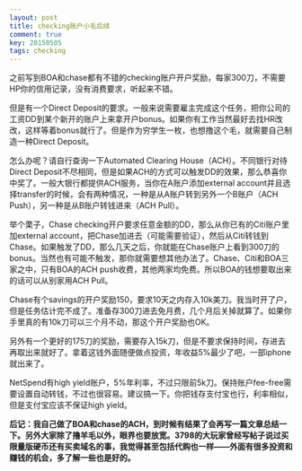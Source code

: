 ```yaml
---
layout: post
title: checking账户小毛后续
comment: true
key: 20150505
tags: checking
---
```


之前写到BOA和chase都有不错的checking账户开户奖励，每家300刀，不需要HP你的信用记录，没有消费要求，听起来不错。

但是有一个Direct Deposit的要求。一般来说需要雇主完成这个任务，把你公司的工资DD到某个新开的账户上来拿开户bonus。如果你有工作当然最好去找HR改改，这样等着bonus就行了。但是作为穷学生一枚，也想撸这个毛，就需要自己制造一种Direct Deposit。

怎么办呢？请自行查询一下Automated Clearing House（ACH）。不同银行对待Direct Deposit不尽相同，但是如果ACH的方式可以触发DD的效果，那么恭喜你中奖了。一般大银行都提供ACH服务，当你在A账户添加external account并且选择transfer的时候，会有两种情况，一种是从A账户转到另外一个B账户（ACH Push），另一种是从B账户转钱进来（ACH Pull）。

举个栗子，Chase checking开户要求任意金额的DD，那么从你已有的Citi账户里加external account，把Chase加进去（可能需要验证），然后从Citi转钱到Chase。如果触发了DD，那么几天之后，你就能在Chase账户上看到300刀的bonus。当然也有可能不触发，那你就需要想其他办法了。Chase、Citi和BOA三家之中，只有BOA的ACH push收费，其他两家均免费。所以BOA的钱想要取出来的话可以从别家用ACH Pull。

Chase有个savings的开户奖励150，要求10天之内存入10k美刀。我当时开了户，但是任务估计完不成了。准备存300刀进去免月费，几个月后关掉就算了。如果你手里真的有10k刀可以三个月不动，那这个开户奖励也OK。

另外有一个更好的175刀的奖励，需要存入15k刀，但是不要求保持时间，存进去再取出来就好了。拿着这钱外面随便做点投资，年收益5%最少了吧，一部iphone就出来了。

NetSpend有high yield账户，5%年利率，不过只限前5k刀。保持账户fee-free需要设置自动转钱，不过也很容易。建议搞一下。你把钱存支付宝也行，利率相似，但是支付宝应该不保证high yield。


**后记：我自己做了BOA和chase的ACH，到时候有结果了会再写一篇文章总结一下。另外大家除了撸羊毛以外，眼界也要放宽。3798的大玩家曾经写帖子说过买限量版硬币还有买卖域名的事，我觉得甚至包括代购也一样——外面有很多投资和赚钱的机会，多了解一些也是好的。**
